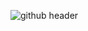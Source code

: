   <!-- # Enjoy your stay! :)
<p align="left">
  <a href="https://ileb.zip">
    <img src="https://img.shields.io/badge/My%20Portfolio!-ileb.zip-black" alt="My Portfolio">
  </a>
    -->
  <!--
  <a href="https://overclocked.cc">
    <img src="https://img.shields.io/badge/Robotics%20Competition-overclocked.cc-blue" alt="Robotics Competition">
  </a>
  <a href="https://ileb.zip/mm">
    <img src="https://img.shields.io/badge/New%20App!-MouseMeter-lightblue" alt="New App: MouseMeter">
  </a>
  -->
![github header](https://github.com/user-attachments/assets/cb4496c2-4f12-4057-9cee-88bdfa171b8c)
<!--
**davidnoeee/davidnoeee** is a ✨ _special_ ✨ repository because its `README.md` (this file) appears on your GitHub profile.

Here are some ideas to get you started:

- 🔭 I’m currently working on ...
- 🌱 I’m currently learning ...
- 👯 I’m looking to collaborate on ...
- 🤔 I’m looking for help with ...
- 💬 Ask me about ...
- 📫 How to reach me: ...
- 😄 Pronouns: ...
- ⚡ Fun fact: ...
-->
